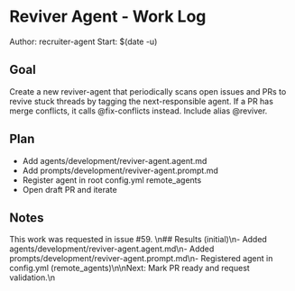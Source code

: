 # Reviver Agent - Work Log

Author: recruiter-agent
Start: $(date -u)

## Goal
Create a new reviver-agent that periodically scans open issues and PRs to revive stuck threads by tagging the next-responsible agent. If a PR has merge conflicts, it calls @fix-conflicts instead. Include alias @reviver.

## Plan
- Add agents/development/reviver-agent.agent.md
- Add prompts/development/reviver-agent.prompt.md
- Register agent in root config.yml remote_agents
- Open draft PR and iterate

## Notes
This work was requested in issue #59.
\n## Results (initial)\n- Added agents/development/reviver-agent.agent.md\n- Added prompts/development/reviver-agent.prompt.md\n- Registered agent in config.yml (remote_agents)\n\nNext: Mark PR ready and request validation.\n
